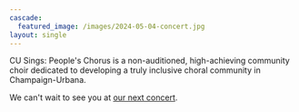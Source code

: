 ```yaml
---
cascade:
  featured_image: /images/2024-05-04-concert.jpg
layout: single
---
```


CU Sings: People's Chorus is a non-auditioned, high-achieving community choir dedicated to developing a truly inclusive choral community in Champaign-Urbana.

We can't wait to see you at [our next concert](/concerts/).
